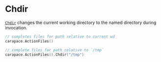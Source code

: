 # Chdir

[`Chdir`] changes the current working directory to the named directory during invocation.

```go
// completes files for path relative to current wd
carapace.ActionFiles()

// complete files for path relative to `/tmp`
carapace.ActionFiles().Chdir("/tmp")
```

[`Chdir`]: https://pkg.go.dev/github.com/rsteube/carapace#Action.Chdir
